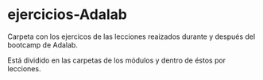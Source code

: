 # ejercicios-Adalab

Carpeta con los ejercicos de las lecciones reaizados durante y después del bootcamp de Adalab.

Está dividido en las carpetas de los módulos y dentro de éstos por lecciones.
